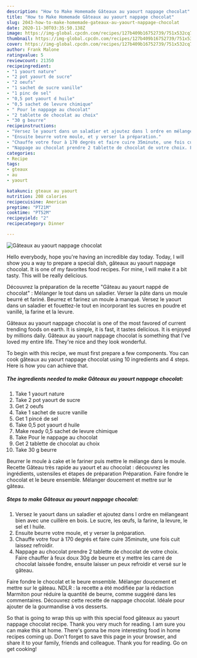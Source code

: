 ```yaml
---
description: "How to Make Homemade Gâteaux au yaourt nappage chocolat"
title: "How to Make Homemade Gâteaux au yaourt nappage chocolat"
slug: 2043-how-to-make-homemade-gateaux-au-yaourt-nappage-chocolat
date: 2020-11-30T03:35:50.138Z
image: https://img-global.cpcdn.com/recipes/127b409b16752739/751x532cq70/gateaux-au-yaourt-nappage-chocolat-photo-principale-de-la-recette.jpg
thumbnail: https://img-global.cpcdn.com/recipes/127b409b16752739/751x532cq70/gateaux-au-yaourt-nappage-chocolat-photo-principale-de-la-recette.jpg
cover: https://img-global.cpcdn.com/recipes/127b409b16752739/751x532cq70/gateaux-au-yaourt-nappage-chocolat-photo-principale-de-la-recette.jpg
author: Frank Malone
ratingvalue: 5
reviewcount: 21350
recipeingredient:
- "1 yaourt nature"
- "2 pot yaourt de sucre"
- "2 oeufs"
- "1 sachet de sucre vanille"
- "1 pinc de sel"
- "0,5 pot yaourt d huile"
- "0,5 sachet de levure chimique"
- " Pour le nappage au chocolat"
- "2 tablette de chocolat au choix"
- "30 g beurre"
recipeinstructions:
- "Versez le yaourt dans un saladier et ajoutez dans l ordre en mélangeant bien avec une cuillère en bois. Le sucre, les œufs, la farine, la levure, le sel et l huile."
- "Ensuite beurre votre moule, et y verser la préparation."
- "Chauffe votre four à 170 degrés et faire cuire 35minute, une fois cuit laissez refroidir."
- "Nappage au chocolat prendre 2 tablette de chocolat de votre choix. Faire chauffer à feux doux 30g de beurre et y mettre les carré de chocolat laissée fondre, ensuite laisser un peux refroidir et versé sur le gâteau."
categories:
- Recipe
tags:
- gteaux
- au
- yaourt

katakunci: gteaux au yaourt 
nutrition: 208 calories
recipecuisine: American
preptime: "PT21M"
cooktime: "PT52M"
recipeyield: "2"
recipecategory: Dinner

---
```



![Gâteaux au yaourt nappage chocolat](https://img-global.cpcdn.com/recipes/127b409b16752739/751x532cq70/gateaux-au-yaourt-nappage-chocolat-photo-principale-de-la-recette.jpg)

Hello everybody, hope you're having an incredible day today. Today, I will show you a way to prepare a special dish, gâteaux au yaourt nappage chocolat. It is one of my favorites food recipes. For mine, I will make it a bit tasty. This will be really delicious.

Découvrez la préparation de la recette &#34;Gâteau au yaourt nappé de chocolat&#34; : Mélanger le tout dans un saladier. Verser la pâte dans un moule beurré et fariné. Beurrez et farinez un moule à manqué. Versez le yaourt dans un saladier et fouettez-le tout en incorporant les sucres en poudre et vanillé, la farine et la levure.

Gâteaux au yaourt nappage chocolat is one of the most favored of current trending foods on earth. It is simple, it is fast, it tastes delicious. It is enjoyed by millions daily. Gâteaux au yaourt nappage chocolat is something that I've loved my entire life. They're nice and they look wonderful.


To begin with this recipe, we must first prepare a few components. You can cook gâteaux au yaourt nappage chocolat using 10 ingredients and 4 steps. Here is how you can achieve that.

<!--inarticleads1-->

##### The ingredients needed to make Gâteaux au yaourt nappage chocolat:

1. Take 1 yaourt nature
1. Take 2 pot yaourt de sucre
1. Get 2 oeufs
1. Take 1 sachet de sucre vanille
1. Get 1 pincé de sel
1. Take 0,5 pot yaourt d huile
1. Make ready 0,5 sachet de levure chimique
1. Take  Pour le nappage au chocolat
1. Get 2 tablette de chocolat au choix
1. Take 30 g beurre


Beurrer le moule à cake et le fariner puis mettre le mélange dans le moule. Recette Gâteau très rapide au yaourt et au chocolat : découvrez les ingrédients, ustensiles et étapes de préparation Préparation. Faire fondre le chocolat et le beure ensemble. Mélanger doucement et mettre sur le gâteau. 

<!--inarticleads2-->

##### Steps to make Gâteaux au yaourt nappage chocolat:

1. Versez le yaourt dans un saladier et ajoutez dans l ordre en mélangeant bien avec une cuillère en bois. Le sucre, les œufs, la farine, la levure, le sel et l huile.
1. Ensuite beurre votre moule, et y verser la préparation.
1. Chauffe votre four à 170 degrés et faire cuire 35minute, une fois cuit laissez refroidir.
1. Nappage au chocolat prendre 2 tablette de chocolat de votre choix. Faire chauffer à feux doux 30g de beurre et y mettre les carré de chocolat laissée fondre, ensuite laisser un peux refroidir et versé sur le gâteau.


Faire fondre le chocolat et le beure ensemble. Mélanger doucement et mettre sur le gâteau. NDLR : la recette a été modifiée par la rédaction Marmiton pour réduire la quantité de beurre, comme suggéré dans les commentaires. Découvrez cette recette de nappage chocolat. Idéale pour ajouter de la gourmandise à vos desserts. 

So that is going to wrap this up with this special food gâteaux au yaourt nappage chocolat recipe. Thank you very much for reading. I am sure you can make this at home. There's gonna be more interesting food in home recipes coming up. Don't forget to save this page in your browser, and share it to your family, friends and colleague. Thank you for reading. Go on get cooking!
